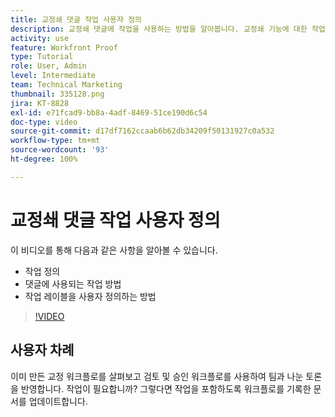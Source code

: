 ```yaml
---
title: 교정쇄 댓글 작업 사용자 정의
description: 교정쇄 댓글에 작업을 사용하는 방법을 알아봅니다. 교정쇄 기능에 대한 작업 레이블을 설정하고 사용자 정의하는 방법을 알아봅니다.
activity: use
feature: Workfront Proof
type: Tutorial
role: User, Admin
level: Intermediate
team: Technical Marketing
thumbnail: 335128.png
jira: KT-8828
exl-id: e71fcad9-bb8a-4adf-8469-51ce190d6c54
doc-type: video
source-git-commit: d17df7162ccaab6b62db34209f50131927c0a532
workflow-type: tm+mt
source-wordcount: '93'
ht-degree: 100%

---
```


# 교정쇄 댓글 작업 사용자 정의

이 비디오를 통해 다음과 같은 사항을 알아볼 수 있습니다.

* 작업 정의
* 댓글에 사용되는 작업 방법
* 작업 레이블을 사용자 정의하는 방법

>[!VIDEO](https://video.tv.adobe.com/v/335128/?quality=12&learn=on&enablevpops)

## 사용자 차례

이미 만든 교정 워크플로를 살펴보고 검토 및 승인 워크플로를 사용하여 팀과 나눈 토론을 반영합니다. 작업이 필요합니까? 그렇다면 작업을 포함하도록 워크플로를 기록한 문서를 업데이트합니다.

